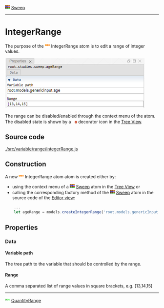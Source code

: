 ![](../../../../icons/sweep.png) [Sweep](../../study/sweep/sweep.md)

----

# IntegerRange
	
The purpose of the ![](../../../../icons/integerRange.png) IntegerRange atom is to edit a range of integer values. 
		
![](../../../images/integerRange.png)

The range can be disabled/enabled through the context menu of the atom. The disabled state is shown by a ![](../../../../icons/disabled.png) decorator icon in the [Tree View](../../../views/treeView.md).
		
## Source code

[./src/variable/range/integerRange.js](../../../../src/variable/range/integerRange.js)

## Construction
		
A new ![](../../../../icons/integerRange.png) IntegerRange atom atom is created either by: 

* using the context menu of a ![](../../../../icons/sweep.png) [Sweep](../../study/sweep/sweep.md) atom in the [Tree View](../../../views/treeView.md) or
* calling the corresponding factory method of the ![](../../../../icons/sweep.png) [Sweep](../../study/sweep/sweep.md) atom in the source code of the [Editor view](../../../views/editorView.md):

```javascript
    ...
    let ageRange = models.createIntegerRange('root.models.genericInput.age', [13, 14, 15]);	     
```						
		
## Properties

### Data

#### Variable path

The tree path to the variable that should be controlled by the range.

#### Range

A comma separated list of range values in square brackets, e.g. [13,14,15]

----

![](../../../../icons/quantityRange.png) [QuantityRange](./quantityRange.md) 

